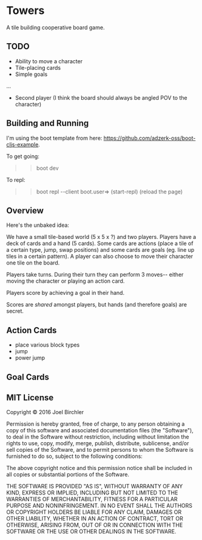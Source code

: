 # Towers

A tile building cooperative board game.

## TODO

- Ability to move a character
- Tile-placing cards
- Simple goals

...

- Second player (I think the board should always be angled POV to the character)


## Building and Running

I'm using the boot template from here: https://github.com/adzerk-oss/boot-cljs-example.

To get going:
>> boot dev

To repl:
>> boot repl --client
boot.user=> (start-repl)
(reload the page)


## Overview

Here's the unbaked idea:

We have a small tile-based world (5 x 5 x ?) and two players. Players have a deck
of cards and a hand (5 cards). Some cards are actions (place a tile of a certain
type, jump, swap positions) and some cards are goals (eg. line up tiles in a certain
pattern). A player can also choose to move their character one tile on the board.

Players take turns. During their turn they can perform 3 moves-- either moving the
character or playing an action card.

Players score by achieving a goal in their hand.

Scores are *shared* amongst players, but hands (and therefore goals) are secret.


## Action Cards

- place various block types
- jump
- power jump


## Goal Cards



## MIT License

Copyright © 2016 Joel Birchler

Permission is hereby granted, free of charge, to any person obtaining a copy of this software and associated documentation files (the "Software"), to deal in the Software without restriction, including without limitation the rights to use, copy, modify, merge, publish, distribute, sublicense, and/or sell copies of the Software, and to permit persons to whom the Software is furnished to do so, subject to the following conditions:

The above copyright notice and this permission notice shall be included in all copies or substantial portions of the Software.

THE SOFTWARE IS PROVIDED "AS IS", WITHOUT WARRANTY OF ANY KIND, EXPRESS OR IMPLIED, INCLUDING BUT NOT LIMITED TO THE WARRANTIES OF MERCHANTABILITY, FITNESS FOR A PARTICULAR PURPOSE AND NONINFRINGEMENT. IN NO EVENT SHALL THE AUTHORS OR COPYRIGHT HOLDERS BE LIABLE FOR ANY CLAIM, DAMAGES OR OTHER LIABILITY, WHETHER IN AN ACTION OF CONTRACT, TORT OR OTHERWISE, ARISING FROM, OUT OF OR IN CONNECTION WITH THE SOFTWARE OR THE USE OR OTHER DEALINGS IN THE SOFTWARE.
